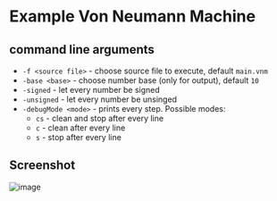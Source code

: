 # Example Von Neumann Machine
## command line arguments
* `-f <source file>` - choose source file to execute, default `main.vnm`
* `-base <base>` - choose number base (only for output), default `10`
* `-signed` - let every number be signed
* `-unsigned` - let every number be unsinged
* `-debugMode <mode>` - prints every step. Possible modes:
  * `cs` - clean and stop after every line
  * `c` - clean after every line
  * `s` - stop after every line
## Screenshot
![image](https://github.com/user-attachments/assets/8f0279cf-7f1d-46a5-877e-c8bbfca25823)
